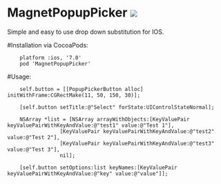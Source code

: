 MagnetPopupPicker <img src="https://travis-ci.org/ufukk/MagnetPopupPicker.svg?branch=master" />
=================

Simple and easy to use drop down substitution for IOS.

#Installation via CocoaPods:

		platform :ios, '7.0'
		pod 'MagnetPopupPicker'

#Usage: 

        self.button = [[PopupPickerButton alloc] initWithFrame:CGRectMake(11, 50, 150, 30)];

        [self.button setTitle:@"Select" forState:UIControlStateNormal];
    
        NSArray *list = [NSArray arrayWithObjects:[KeyValuePair keyValuePairWithKeyAndValue:@"test1" value:@"Test 1"],
                     [KeyValuePair keyValuePairWithKeyAndValue:@"test2" value:@"Test 2"],
                     [KeyValuePair keyValuePairWithKeyAndValue:@"test3" value:@"Test 3"],
                     nil];
    
        [self.button setOptions:list keyNames:[KeyValuePair keyValuePairWithKeyAndValue:@"key" value:@"value"]];
